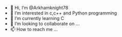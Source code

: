 - 👋 Hi, I’m @Arkhamknight78
- 👀 I’m interested in c,c++ and Python programming
- 🌱 I’m currently learning C
- 💞️ I’m looking to collaborate on ...
- 📫 How to reach me ...

<!---
Arkhamknight78/Arkhamknight78 is a ✨ special ✨ repository because its `README.md` (this file) appears on your GitHub profile.
You can click the Preview link to take a look at your changes.
--->
